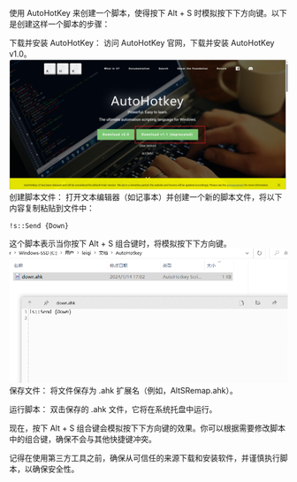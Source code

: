 
使用 AutoHotKey 来创建一个脚本，使得按下 Alt + S 时模拟按下下方向键。以下是创建这样一个脚本的步骤：

下载并安装 AutoHotKey： 访问 AutoHotKey 官网，下载并安装 AutoHotKey v1.0。
![](../../imgs/Pasted%20image%2020240114170655.png)
创建脚本文件： 打开文本编辑器（如记事本）并创建一个新的脚本文件，将以下内容复制粘贴到文件中：

```
!s::Send {Down}
```

这个脚本表示当你按下 Alt + S 组合键时，将模拟按下下方向键。
![](../../imgs/Pasted%20image%2020240114170729.png)
保存文件： 将文件保存为 .ahk 扩展名（例如，AltSRemap.ahk）。

运行脚本： 双击保存的 .ahk 文件，它将在系统托盘中运行。

现在，按下 Alt + S 组合键会模拟按下下方向键的效果。你可以根据需要修改脚本中的组合键，确保不会与其他快捷键冲突。

记得在使用第三方工具之前，确保从可信任的来源下载和安装软件，并谨慎执行脚本，以确保安全性。